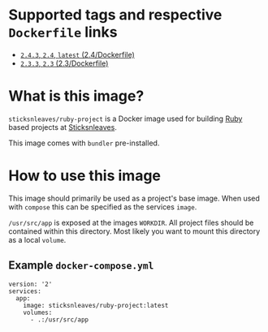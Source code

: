 # Supported tags and respective `Dockerfile` links

* [`2.4.3`, `2.4`, `latest` (2.4/Dockerfile)](https://github.com/sticksnleaves/docker-ruby-project/blob/e7356ad75361bf9f37e1c179fb49703ea429047f/Dockerfile)
* [`2.3.3`, `2.3` (2.3/Dockerfile)](https://github.com/sticksnleaves/docker-ruby-project/blob/bf0ef5aea56d41a338c4f8de018eedba9e2b6a4c/Dockerfile)

# What is this image?

`sticksnleaves/ruby-project` is a Docker image used for building
[Ruby](https://www.ruby-lang.org/en/) based projects at
[Sticksnleaves](http://www.sticksnleaves.com).

This image comes with `bundler` pre-installed.

# How to use this image

This image should primarily be used as a project's base image. When used with
`compose` this can be specified as the services `image`.

`/usr/src/app` is exposed at the images `WORKDIR`. All project files should
be contained within this directory. Most likely you want to mount this directory
as a local `volume`.

## Example `docker-compose.yml`

```
version: '2'
services:
  app:
    image: sticksnleaves/ruby-project:latest
    volumes:
      - .:/usr/src/app
```
